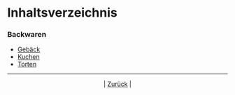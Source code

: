 # Inhaltsverzeichnis

### Backwaren

- [Gebäck](0602-Gebaeck/index.md)
- [Kuchen](0603-Kuchen/index.md)
- [Torten](0604-Torten/index.md)



------

<p align="center">| <a href="../index.md">Zurück</a> |</p>

